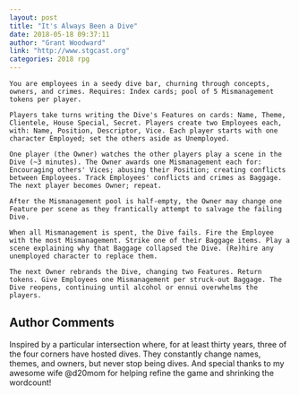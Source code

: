```yaml
---
layout: post
title: "It's Always Been a Dive"
date: 2018-05-18 09:37:11
author: "Grant Woodward"
link: "http://www.stgcast.org"
categories: 2018 rpg
---
```

```
You are employees in a seedy dive bar, churning through concepts, owners, and crimes. Requires: Index cards; pool of 5 Mismanagement tokens per player.

Players take turns writing the Dive's Features on cards: Name, Theme, Clientele, House Special, Secret. Players create two Employees each, with: Name, Position, Descriptor, Vice. Each player starts with one character Employed; set the others aside as Unemployed.

One player (the Owner) watches the other players play a scene in the Dive (~3 minutes). The Owner awards one Mismanagement each for: Encouraging others' Vices; abusing their Position; creating conflicts between Employees. Track Employees' conflicts and crimes as Baggage. The next player becomes Owner; repeat.

After the Mismanagement pool is half-empty, the Owner may change one Feature per scene as they frantically attempt to salvage the failing Dive.

When all Mismanagement is spent, the Dive fails. Fire the Employee with the most Mismanagement. Strike one of their Baggage items. Play a scene explaining why that Baggage collapsed the Dive. (Re)hire any unemployed character to replace them.

The next Owner rebrands the Dive, changing two Features. Return tokens. Give Employees one Mismanagement per struck-out Baggage. The Dive reopens, continuing until alcohol or ennui overwhelms the players.
```
## Author Comments 

Inspired by a particular intersection where, for at least thirty years, three of the four corners have hosted dives. They constantly change names, themes, and owners, but never stop being dives. And special thanks to my awesome wife @d20mom for helping refine the game and shrinking the wordcount!
